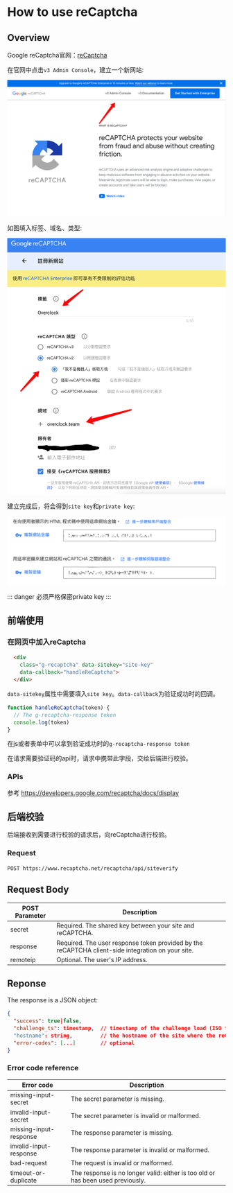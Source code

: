 # How to use reCaptcha
## Overview
Google reCaptcha官网：[reCaptcha](https://www.google.com/recaptcha/about/)

在官网中点击`v3 Admin Console`，建立一个新网站:

![alt reCaptcha1](./images/reCaptcha1.png "reCaptcha官网")

如图填入标签、域名、类型:

![alt reCaptcha2](./images/reCaptcha2.png "建立一个新网站")

建立完成后，将会得到`site key`和`private key`:

![alt reCaptcha3](./images/reCaptcha3.png "key")

::: danger
必须严格保密private key
:::

## 前端使用
### 在网页中加入reCaptcha
```html
  <div 
    class="g-recaptcha" data-sitekey="site-key" 
    data-callback="handleReCaptcha">
  </div>
```
`data-sitekey`属性中需要填入`site key`。`data-callback`为验证成功时的回调。

```js
function handleReCaptcha(token) {
  // The g-recaptcha-response token
  console.log(token)
}
```
在js或者表单中可以拿到验证成功时的`g-recaptcha-response token`

在请求需要验证码的api时，请求中携带此字段，交给后端进行校验。

### APIs
参考 https://developers.google.com/recaptcha/docs/display

## 后端校验
后端接收到需要进行校验的请求后，向reCaptcha进行校验。

### Request
```
POST https://www.recaptcha.net/recaptcha/api/siteverify
```

## Request Body
| POST Parameter | Description                                                                                       |
|----------------|---------------------------------------------------------------------------------------------------|
| secret         | Required. The shared key between your site and reCAPTCHA.                                         |
| response       | Required. The user response token provided by the reCAPTCHA client-side integration on your site. |
| remoteip       | Optional. The user's IP address.                                                                  |

## Reponse
The response is a JSON object:
```json
{
  "success": true|false,
  "challenge_ts": timestamp,  // timestamp of the challenge load (ISO format yyyy-MM-dd'T'HH:mm:ssZZ)
  "hostname": string,         // the hostname of the site where the reCAPTCHA was solved
  "error-codes": [...]        // optional
}
```

### Error code reference
| Error code             | Description                                                                     |
|------------------------|---------------------------------------------------------------------------------|
| missing-input-secret   | The secret parameter is missing.                                                |
| invalid-input-secret   | The secret parameter is invalid or malformed.                                   |
| missing-input-response | The response parameter is missing.                                              |
| invalid-input-response | The response parameter is invalid or malformed.                                 |
| bad-request            | The request is invalid or malformed.                                            |
| timeout-or-duplicate   | The response is no longer valid: either is too old or has been used previously. |